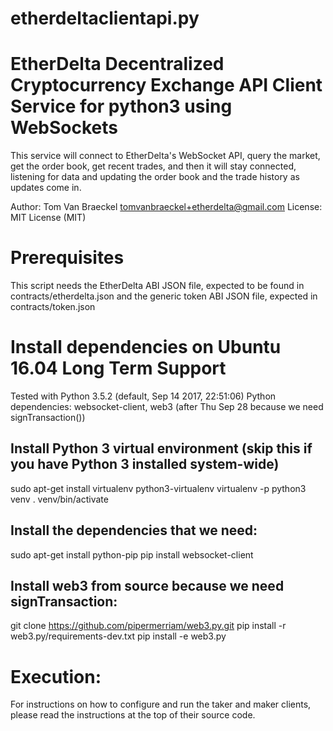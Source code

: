 # etherdeltaclientapi.py
EtherDelta Decentralized Cryptocurrency Exchange API Client Service for python3 using WebSockets
================================================================================================

This service will connect to EtherDelta's WebSocket API,
query the market, get the order book, get recent trades,
and then it will stay connected, listening for data and
updating the order book and the trade history as updates come in.

Author: Tom Van Braeckel <tomvanbraeckel+etherdelta@gmail.com>
License: MIT License (MIT)


Prerequisites
=============

This script needs the EtherDelta ABI JSON file,
expected to be found in contracts/etherdelta.json
and the generic token ABI JSON file,
expected in contracts/token.json


Install dependencies on Ubuntu 16.04 Long Term Support
======================================================

Tested with Python 3.5.2 (default, Sep 14 2017, 22:51:06)
Python dependencies: websocket-client, web3 (after Thu Sep 28 because we need signTransaction())


Install Python 3 virtual environment (skip this if you have Python 3 installed system-wide)
-------------------------------------------------------------------------------------------
sudo apt-get install virtualenv python3-virtualenv
virtualenv -p python3 venv
. venv/bin/activate

Install the dependencies that we need:
--------------------------------------
sudo apt-get install python-pip
pip install websocket-client

Install web3 from source because we need signTransaction:
---------------------------------------------------------
git clone https://github.com/pipermerriam/web3.py.git
pip install -r web3.py/requirements-dev.txt
pip install -e web3.py


Execution:
==========
For instructions on how to configure and run the taker and maker clients,
please read the instructions at the top of their source code.
